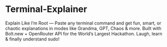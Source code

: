 # Terminal-Explainer
 Explain Like I’m Root — Paste any terminal command and get fun, smart, or chaotic explanations in modes like Grandma, GPT, Chaos &amp; more. Built with Bolt.new + OpenRouter API for the World’s Largest Hackathon. Laugh, learn &amp; finally understand sudo!
